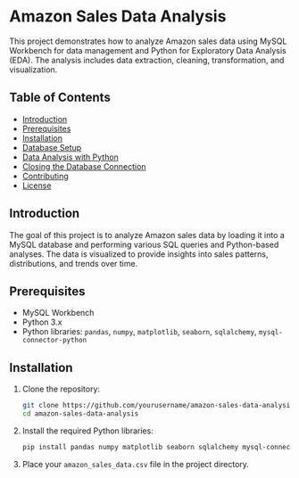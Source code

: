 # Amazon Sales Data Analysis

This project demonstrates how to analyze Amazon sales data using MySQL Workbench for data management and Python for Exploratory Data Analysis (EDA). The analysis includes data extraction, cleaning, transformation, and visualization.

## Table of Contents
- [Introduction](#introduction)
- [Prerequisites](#prerequisites)
- [Installation](#installation)
- [Database Setup](#database-setup)
- [Data Analysis with Python](#data-analysis-with-python)
- [Closing the Database Connection](#closing-the-database-connection)
- [Contributing](#contributing)
- [License](#license)

## Introduction
The goal of this project is to analyze Amazon sales data by loading it into a MySQL database and performing various SQL queries and Python-based analyses. The data is visualized to provide insights into sales patterns, distributions, and trends over time.

## Prerequisites
- MySQL Workbench
- Python 3.x
- Python libraries: `pandas`, `numpy`, `matplotlib`, `seaborn`, `sqlalchemy`, `mysql-connector-python`

## Installation
1. Clone the repository:
    ```sh
    git clone https://github.com/yourusername/amazon-sales-data-analysis.git
    cd amazon-sales-data-analysis
    ```

2. Install the required Python libraries:
    ```sh
    pip install pandas numpy matplotlib seaborn sqlalchemy mysql-connector-python
    ```

3. Place your `amazon_sales_data.csv` file in the project directory.
